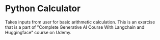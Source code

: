 # Python Calculator
Takes inputs from user for basic arithmetic calculation.
This is an exercise that is a part of "Complete Generative AI Course With Langchain and Huggingface" course on Udemy. 
